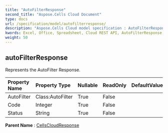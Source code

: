 ```yaml
---
title: "AutoFilterResponse"
second_title: "Aspose.Cells Cloud Document"
type: docs
url: /specification/model/autofilterresponse/
description: "Aspose.Cells Cloud model specification : AutoFilterResponse. Effortlessly handle Excel and other spreadsheet documents with features like opening, generating, editing, splitting, merging, comparing, and converting."
kwords: Excel, Office, Spreadsheet, Cloud REST API, AutoFilterResponse
weight: 50
---
```


## **autoFilterResponse**

Represents the AutoFilter Response. 

| Property Name | Property Type | Nullable |  ReadOnly | DefaultValue | Description | 
| :- | :- | :- |:- |  :- | :- |
| AutoFilter | Class:AutoFilter | True |  False |  |  |  
| Code | Integer | True |  False |  |  |  
| Status | String | True |  False |  |  |  

**Parent Name** : [CellsCloudResponse](/specification/model/cellscloudresponse)

